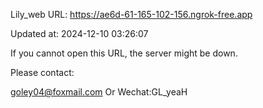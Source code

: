 Lily_web URL: https://ae6d-61-165-102-156.ngrok-free.app

Updated at: 2024-12-10 03:26:07

If you cannot open this URL, the server might be down.

Please contact: 

goley04@foxmail.com Or Wechat:GL_yeaH